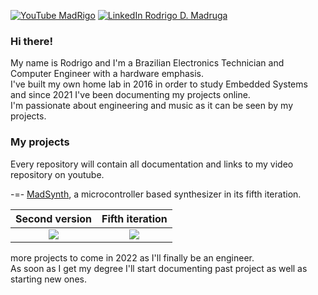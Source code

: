[![YouTube MadRigo](https://img.shields.io/badge/MadRigo's%20Underground%20Archives-red?style=flat&logo=youtube&logoColor=white)](https://youtube.com/c/MadRigo)  [![LinkedIn Rodrigo D. Madruga](https://img.shields.io/badge/Rodrigo%20D.%20Madruga-blue?style=flat&logo=linkedin&logoColor=white)](https://www.linkedin.com/in/rodrigodmadruga/)

### Hi there!

My name is Rodrigo and I'm a Brazilian Electronics Technician and Computer Engineer with a hardware emphasis.\
I've built my own home lab in 2016 in order to study Embedded Systems and since 2021 I've been documenting my projects online.\
I'm passionate about engineering and music as it can be seen by my projects.

### My projects

Every repository will contain all documentation and links to my video repository on youtube.

-=- [MadSynth](https://github.com/Guidoz1k/MadSynth), a microcontroller based synthesizer in its fifth iteration.

Second version    |  Fifth iteration
:-------------------------:|:-------------------------:
![](https://i.imgur.com/ednQf46.png)  |  ![](https://i.imgur.com/5mohxaE.png)


more projects to come in 2022 as I'll finally be an engineer.\
As soon as I get my degree I'll start documenting past project as well as starting new ones.




